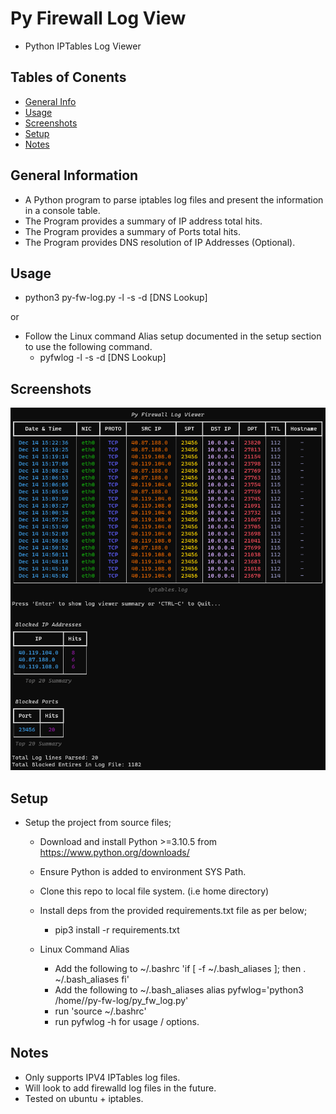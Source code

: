 # Py Firewall Log View
- Python IPTables Log Viewer

## Tables of Conents

* [General Info](#general-information)
* [Usage](#usage)
* [Screenshots](#screenshots)
* [Setup](#setup)
* [Notes](#notes)

## General Information

- A Python program to parse iptables log files and present the information in a console table.
- The Program provides a summary of IP address total hits.
- The Program provides a summary of Ports total hits.
- The Program provides DNS resolution of IP Addresses (Optional).

## Usage

- python3 py-fw-log.py -l <LogFile> -s <LinesToShow> -d [DNS Lookup]

or

- Follow the Linux command Alias setup documented in the setup section to use the following command.
    - pyfwlog -l <LogFile> -s <LinesToShow> -d [DNS Lookup]

## Screenshots

![Example screenshot](./img/Screenshot.png)

## Setup

* Setup the project from source files;

    - Download and install Python >=3.10.5 from https://www.python.org/downloads/

    - Ensure Python is added to environment SYS Path.

    - Clone this repo to local file system. (i.e home directory)

    - Install deps from the provided requirements.txt file as per below;
 
        - pip3 install -r requirements.txt
        
    - Linux Command Alias
        - Add the following to ~/.bashrc 
            'if [ -f ~/.bash_aliases ]; then
            . ~/.bash_aliases
            fi'
        - Add the following to ~/.bash_aliases
          alias pyfwlog='python3 /home/<username>/py-fw-log/py_fw_log.py'
        - run 'source ~/.bashrc'
        - run pyfwlog -h for usage / options.

## Notes

   - Only supports IPV4 IPTables log files.
   - Will look to add firewalld log files in the future.
   - Tested on ubuntu + iptables. 
